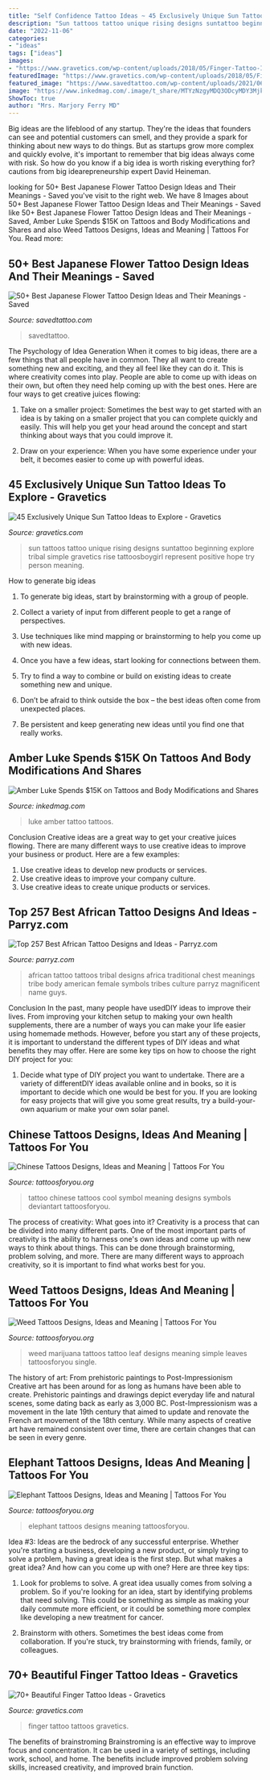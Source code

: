 ```yaml
---
title: "Self Confidence Tattoo Ideas ~ 45 Exclusively Unique Sun Tattoo Ideas To Explore"
description: "Sun tattoos tattoo unique rising designs suntattoo beginning explore tribal simple gravetics rise tattoosboygirl represent positive hope try person meaning"
date: "2022-11-06"
categories:
- "ideas"
tags: ["ideas"]
images:
- "https://www.gravetics.com/wp-content/uploads/2018/05/Finger-Tattoo-Ideas-65.jpg"
featuredImage: "https://www.gravetics.com/wp-content/uploads/2018/05/Finger-Tattoo-Ideas-65.jpg"
featured_image: "https://www.savedtattoo.com/wp-content/uploads/2021/06/Japanese-lotus-tattoo-5.jpg"
image: "https://www.inkedmag.com/.image/t_share/MTYzNzgyMDQ3ODcyMDY3Mjk3/amberluke_social.jpg"
ShowToc: true
author: "Mrs. Marjory Ferry MD"
---
```



Big ideas are the lifeblood of any startup. They're the ideas that founders can see and potential customers can smell, and they provide a spark for thinking about new ways to do things. But as startups grow more complex and quickly evolve, it's important to remember that big ideas always come with risk. So how do you know if a big idea is worth risking everything for? cautions from big idearepreneurship expert David Heineman.

	

		
looking for 50+ Best Japanese Flower Tattoo Design Ideas and Their Meanings - Saved you've visit to the right web. We have 8 Images about 50+ Best Japanese Flower Tattoo Design Ideas and Their Meanings - Saved like 50+ Best Japanese Flower Tattoo Design Ideas and Their Meanings - Saved, Amber Luke Spends $15K on Tattoos and Body Modifications and Shares and also Weed Tattoos Designs, Ideas and Meaning | Tattoos For You. Read more:
		
    
## 50+ Best Japanese Flower Tattoo Design Ideas And Their Meanings - Saved

<img loading=lazy src="https://www.savedtattoo.com/wp-content/uploads/2021/06/Japanese-lotus-tattoo-5.jpg" onerror="this.onerror=null;this.src='https://tse3.mm.bing.net/th?id=OIP.sYnsUgEQ2wjL-S71dlG_sgHaIQ&amp;pid=15.1';" alt="50+ Best Japanese Flower Tattoo Design Ideas and Their Meanings - Saved">

_Source: savedtattoo.com_

>savedtattoo. 

	

The Psychology of Idea Generation
When it comes to big ideas, there are a few things that all people have in common. They all want to create something new and exciting, and they all feel like they can do it. This is where creativity comes into play. People are able to come up with ideas on their own, but often they need help coming up with the best ones. Here are four ways to get creative juices flowing:
1. Take on a smaller project: Sometimes the best way to get started with an idea is by taking on a smaller project that you can complete quickly and easily. This will help you get your head around the concept and start thinking about ways that you could improve it.

2. Draw on your experience: When you have some experience under your belt, it becomes easier to come up with powerful ideas.

    
## 45 Exclusively Unique Sun Tattoo Ideas To Explore - Gravetics

<img loading=lazy src="http://www.gravetics.com/wp-content/uploads/2017/05/linetattoo-lineworktattoo-blacktattoo-blackworktattoo-suntattoo-minitattoo.jpg" onerror="this.onerror=null;this.src='https://tse1.mm.bing.net/th?id=OIP.ng6oGNjcMkAI8XkoVszQbwHaHa&amp;pid=15.1';" alt="45 Exclusively Unique Sun Tattoo Ideas to Explore - Gravetics">

_Source: gravetics.com_

>sun tattoos tattoo unique rising designs suntattoo beginning explore tribal simple gravetics rise tattoosboygirl represent positive hope try person meaning. 

	

How to generate big ideas
1. To generate big ideas, start by brainstorming with a group of people.
2. Collect a variety of input from different people to get a range of perspectives.

3. Use techniques like mind mapping or brainstorming to help you come up with new ideas.

4. Once you have a few ideas, start looking for connections between them.
5. Try to find a way to combine or build on existing ideas to create something new and unique.
6. Don’t be afraid to think outside the box – the best ideas often come from unexpected places.
7. Be persistent and keep generating new ideas until you find one that really works.

    
## Amber Luke Spends $15K On Tattoos And Body Modifications And Shares

<img loading=lazy src="https://www.inkedmag.com/.image/t_share/MTYzNzgyMDQ3ODcyMDY3Mjk3/amberluke_social.jpg" onerror="this.onerror=null;this.src='https://tse2.mm.bing.net/th?id=OIP.qJBezREiBIoCX5MTQyilUQHaD4&amp;pid=15.1';" alt="Amber Luke Spends $15K on Tattoos and Body Modifications and Shares">

_Source: inkedmag.com_

>luke amber tattoo tattoos. 

	

Conclusion
Creative ideas are a great way to get your creative juices flowing. There are many different ways to use creative ideas to improve your business or product. Here are a few examples:
1. Use creative ideas to develop new products or services.
2. Use creative ideas to improve your company culture.
3. Use creative ideas to create unique products or services.

    
## Top 257 Best African Tattoo Designs And Ideas - Parryz.com

<img loading=lazy src="http://parryz.com/wp-content/uploads/2017/11/Traditional-Africa-Tattoo.jpg" onerror="this.onerror=null;this.src='https://tse2.mm.bing.net/th?id=OIP.9cr0Vd1OTaNucvqd9OQv8wHaLI&amp;pid=15.1';" alt="Top 257 Best African Tattoo Designs and Ideas - Parryz.com">

_Source: parryz.com_

>african tattoo tattoos tribal designs africa traditional chest meanings tribe body american female symbols tribes culture parryz magnificent name guys. 

	

Conclusion
In the past, many people have usedDIY ideas to improve their lives. From improving your kitchen setup to making your own health supplements, there are a number of ways you can make your life easier using homemade methods. However, before you start any of these projects, it is important to understand the different types of DIY ideas and what benefits they may offer. Here are some key tips on how to choose the right DIY project for you:
1. Decide what type of DIY project you want to undertake. There are a variety of differentDIY ideas available online and in books, so it is important to decide which one would be best for you. If you are looking for easy projects that will give you some great results, try a build-your-own aquarium or make your own solar panel.

    
## Chinese Tattoos Designs, Ideas And Meaning | Tattoos For You

<img loading=lazy src="http://www.tattoosforyou.org/wp-content/uploads/2013/10/Chinese-Symbol-For-Love-Tattoo-768x1024.jpg" onerror="this.onerror=null;this.src='https://tse2.mm.bing.net/th?id=OIP.pBgtkMXp60VJ_b1tlzbLVwHaJ4&amp;pid=15.1';" alt="Chinese Tattoos Designs, Ideas and Meaning | Tattoos For You">

_Source: tattoosforyou.org_

>tattoo chinese tattoos cool symbol meaning designs symbols deviantart tattoosforyou. 

	

The process of creativity: What goes into it?
Creativity is a process that can be divided into many different parts. One of the most important parts of creativity is the ability to harness one's own ideas and come up with new ways to think about things. This can be done through brainstorming, problem solving, and more. There are many different ways to approach creativity, so it is important to find what works best for you.

    
## Weed Tattoos Designs, Ideas And Meaning | Tattoos For You

<img loading=lazy src="https://www.tattoosforyou.org/wp-content/uploads/2016/05/Tattoos-of-Weed.jpg" onerror="this.onerror=null;this.src='https://tse1.mm.bing.net/th?id=OIP.-evrd1IIIXRZO4E3pj31gAHaJ4&amp;pid=15.1';" alt="Weed Tattoos Designs, Ideas and Meaning | Tattoos For You">

_Source: tattoosforyou.org_

>weed marijuana tattoos tattoo leaf designs meaning simple leaves tattoosforyou single. 

	

The history of art: From prehistoric paintings to Post-Impressionism
Creative art has been around for as long as humans have been able to create. Prehistoric paintings and drawings depict everyday life and natural scenes, some dating back as early as 3,000 BC. Post-Impressionism was a movement in the late 19th century that aimed to update and renovate the French art movement of the 18th century. While many aspects of creative art have remained consistent over time, there are certain changes that can be seen in every genre.

    
## Elephant Tattoos Designs, Ideas And Meaning | Tattoos For You

<img loading=lazy src="http://www.tattoosforyou.org/wp-content/uploads/2013/09/Elephant-Tattoos.jpg" onerror="this.onerror=null;this.src='https://tse3.mm.bing.net/th?id=OIP.W9ZIH8oYBC5_egr4_RYiHgHaLF&amp;pid=15.1';" alt="Elephant Tattoos Designs, Ideas and Meaning | Tattoos For You">

_Source: tattoosforyou.org_

>elephant tattoos designs meaning tattoosforyou. 

	

Idea #3:
Ideas are the bedrock of any successful enterprise. Whether you're starting a business, developing a new product, or simply trying to solve a problem, having a great idea is the first step.
But what makes a great idea? And how can you come up with one? Here are three key tips:

1. Look for problems to solve. A great idea usually comes from solving a problem. So if you're looking for an idea, start by identifying problems that need solving. This could be something as simple as making your daily commute more efficient, or it could be something more complex like developing a new treatment for cancer.

2. Brainstorm with others. Sometimes the best ideas come from collaboration. If you're stuck, try brainstorming with friends, family, or colleagues.

    
## 70+ Beautiful Finger Tattoo Ideas - Gravetics

<img loading=lazy src="https://www.gravetics.com/wp-content/uploads/2018/05/Finger-Tattoo-Ideas-65.jpg" onerror="this.onerror=null;this.src='https://tse2.mm.bing.net/th?id=OIP.5c9h0swrU5zYIeYroPDT-QHaHa&amp;pid=15.1';" alt="70+ Beautiful Finger Tattoo Ideas - Gravetics">

_Source: gravetics.com_

>finger tattoo tattoos gravetics. 

	

The benefits of brainstroming
Brainstroming is an effective way to improve focus and concentration. It can be used in a variety of settings, including work, school, and home. The benefits include improved problem solving skills, increased creativity, and improved brain function.

